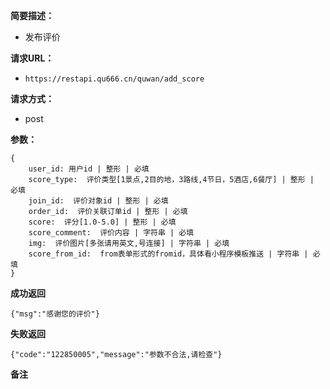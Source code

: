 
**简要描述：** 

- 发布评价

**请求URL：** 
- ` https://restapi.qu666.cn/quwan/add_score `
  
**请求方式：**
- post

**参数：** 
```
{
    user_id: 用户id | 整形 | 必填
    score_type:  评价类型[1景点,2目的地，3路线,4节日，5酒店,6餐厅] | 整形 | 必填
    join_id:  评价对象id | 整形 | 必填
    order_id:  评价关联订单id | 整形 | 必填
    score:  评分[1.0-5.0] | 整形 | 必填
    score_comment:  评价内容 | 字符串 | 必填
    img:  评价图片[多张请用英文,号连接] | 字符串 | 必填
    score_from_id:  from表单形式的fromid，具体看小程序模板推送 | 字符串 | 必填
} 

```




 **成功返回**
```
{"msg":"感谢您的评价"}
```

 **失败返回** 

```
{"code":"122850005","message":"参数不合法,请检查"}

```

 **备注** 

